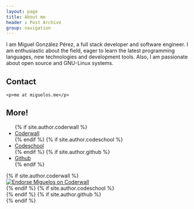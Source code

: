 ```yaml
---
layout: page
title: About me
header : Post Archive
group: navigation
---
```


<div class="span4">
	<p>I am Miguel González Pérez, a full stack developer and software engineer. I am enthusiastic about the field, eager to learn the latest programming languages, new technologies and development tools. Also, I am passionate about open source and GNU-Linux systems.</p>

  <section>
  	<h2>Contact</h2>

  	<p>me at miguelos.me</p>
  </section>
</div>
<div class="span8">
  <h2>More!</h2>
  <ul class="nav nav-tabs">
    {% if site.author.coderwall %}
    <li class="active"><a href="#proudify-coderwall" data-toggle="tab">Coderwall</a></li>
    {% endif %}
    {% if site.author.codeschool %}
    <li><a href="#proudify-codeschool" data-toggle="tab">Codeschool</a></li>
    {% endif %}
    {% if site.author.github %}
    <li><a href="#proudify-github" data-toggle="tab">Github</a></li>
    {% endif %}
  </ul>
  <div class="tab-content">
    {% if site.author.coderwall %}
    <div class="tab-pane fade active in" id="proudify-coderwall">
      <a href="https://coderwall.com/miguelos"><img alt="Endorse Miguelos on Coderwall" src="https://api.coderwall.com/miguelos/endorsecount.png" /></a>
    </div>
    {% endif %}
    {% if site.author.codeschool %}
    <div class="tab-pane fade" id="proudify-codeschool">
    </div>
    {% endif %}
    {% if site.author.github %}
    <div class="tab-pane fade" id="proudify-github">
    </div>
    {% endif %}
  </div>
</div>
